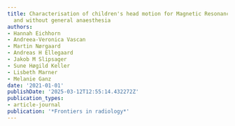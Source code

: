 ```yaml
---
title: Characterisation of children's head motion for Magnetic Resonance Imaging with
  and without general anaesthesia
authors:
- Hannah Eichhorn
- Andreea-Veronica Vascan
- Martin Nørgaard
- Andreas H Ellegaard
- Jakob M Slipsager
- Sune Høgild Keller
- Lisbeth Marner
- Melanie Ganz
date: '2021-01-01'
publishDate: '2025-03-12T12:55:14.432272Z'
publication_types:
- article-journal
publication: '*Frontiers in radiology*'
---
```

